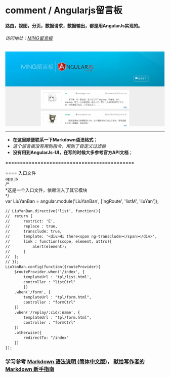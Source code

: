 # comment / Angularjs留言板
#### 路由，视图，分页，数据请求，数据输出，都是用AngularJs实现的。
###### 访问地址：[MING留言板](http://www.jmingzi.cn/demo/comment/src)
![MING留言板](./src/images/logo.png)

*********************************************

- **在这里顺便联系一下Markdown语法格式**；  
- *这个留言板没有用到指令，用到了自定义过滤器* 
- **没有用到AngularJs-UI，在写的时候大多参考官方API文档**；

============================================

==== 入口文件  
app.js     
	/*  
	*这是一个入口文件，依赖注入了其它模块  
	*/  
	var LiuYanBan = angular.module('LiuYanBan', ['ngRoute', 'listM', 'liuYan']);  

	// LiuYanBan.directive('list', function(){
	// 	return {
	// 		restrict: 'E',
	// 		replace : true,
	// 		transclude: true,
	// 		template: '<div>Hi there<span ng-transclude></span></div>',
	// 		link : function(scope, element, attrs){
	// 			alert(element);
	// 		}
	// 	};
	// });  
	LiuYanBan.config(function($routeProvider){
		$routeProvider.when('/index', {
			templateUrl : 'tpl/list.html',
			controller : "listCtrl"
			})
		.when('/form', {
			templateUrl : "tpl/form.html",
			controller : "formCtrl"
		})
		.when('/replay/:cid/:name', {
			templateUrl : "tpl/form.html",
			controller : "formCtrl"
		})
		.otherwise({
			redirectTo: "/index"
		})
	});

### 学习参考 [Markdown 语法说明 (简体中文版)](http://wowubuntu.com/markdown/#em)， [献给写作者的 Markdown 新手指南](http://www.jianshu.com/p/q81RER)